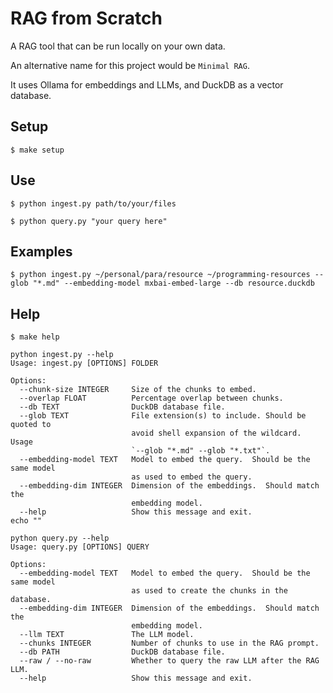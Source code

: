 # RAG from Scratch

A RAG tool that can be run locally on your own data.

An alternative name for this project would be `Minimal RAG`.

It uses Ollama for embeddings and LLMs, and DuckDB as a vector database.

## Setup

```shell-session
$ make setup
```

## Use

```shell-session
$ python ingest.py path/to/your/files
```

```shell-session
$ python query.py "your query here"
```

## Examples

```shell-session
$ python ingest.py ~/personal/para/resource ~/programming-resources --glob "*.md" --embedding-model mxbai-embed-large --db resource.duckdb
```

## Help

```shell-session
$ make help
```

```
python ingest.py --help
Usage: ingest.py [OPTIONS] FOLDER

Options:
  --chunk-size INTEGER     Size of the chunks to embed.
  --overlap FLOAT          Percentage overlap between chunks.
  --db TEXT                DuckDB database file.
  --glob TEXT              File extension(s) to include. Should be quoted to
                           avoid shell expansion of the wildcard.  Usage
                           `--glob "*.md" --glob "*.txt"`.
  --embedding-model TEXT   Model to embed the query.  Should be the same model
                           as used to embed the query.
  --embedding-dim INTEGER  Dimension of the embeddings.  Should match the
                           embedding model.
  --help                   Show this message and exit.
echo ""

python query.py --help
Usage: query.py [OPTIONS] QUERY

Options:
  --embedding-model TEXT   Model to embed the query.  Should be the same model
                           as used to create the chunks in the database.
  --embedding-dim INTEGER  Dimension of the embeddings.  Should match the
                           embedding model.
  --llm TEXT               The LLM model.
  --chunks INTEGER         Number of chunks to use in the RAG prompt.
  --db PATH                DuckDB database file.
  --raw / --no-raw         Whether to query the raw LLM after the RAG LLM.
  --help                   Show this message and exit.
```
